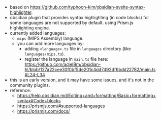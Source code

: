 - based on https://github.com/typhoon-kim/obsidian-svelte-syntax-highlighter.
- obsidian plugin that provides syntax highlighting (in code blocks) for some languages are not supported by default. using Prism.js highlighting engine.
- currently added languages:
  - `mips` (MIPS Assembly) language.
  - you can add more languages by: 
    - adding `<language>.ts` file in `languages` directory (like `languages/mips.ts`).
    - register the language in `main.ts` file here: https://github.com/adielBm/obsidian-hl/blob/127a22cee30f0bf5de201c4dd7492df6bdd22782/main.ts#L24-L34
- this is an early version, and it may have some issues, and it's not in the community plugins.
- reference:
  - https://help.obsidian.md/Editing+and+formatting/Basic+formatting+syntax#Code+blocks
  - https://prismjs.com/#supported-languages
  - https://prismjs.com/docs/